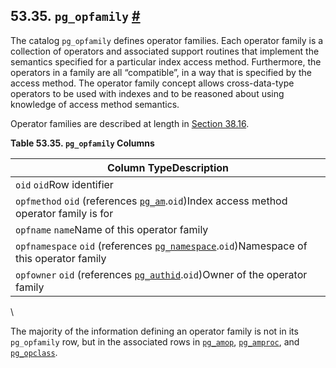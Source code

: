 ## 53.35. `pg_opfamily` [#](#CATALOG-PG-OPFAMILY)

The catalog `pg_opfamily` defines operator families. Each operator family is a collection of operators and associated support routines that implement the semantics specified for a particular index access method. Furthermore, the operators in a family are all “compatible”, in a way that is specified by the access method. The operator family concept allows cross-data-type operators to be used with indexes and to be reasoned about using knowledge of access method semantics.

Operator families are described at length in [Section 38.16](xindex "38.16. Interfacing Extensions to Indexes").

**Table 53.35. `pg_opfamily` Columns**

| Column TypeDescription                                                                                                                     |
| ------------------------------------------------------------------------------------------------------------------------------------------ |
| `oid` `oid`Row identifier                                                                                                                  |
| `opfmethod` `oid` (references [`pg_am`](catalog-pg-am "53.3. pg_am").`oid`)Index access method operator family is for                 |
| `opfname` `name`Name of this operator family                                                                                               |
| `opfnamespace` `oid` (references [`pg_namespace`](catalog-pg-namespace "53.32. pg_namespace").`oid`)Namespace of this operator family |
| `opfowner` `oid` (references [`pg_authid`](catalog-pg-authid "53.8. pg_authid").`oid`)Owner of the operator family                    |

\

The majority of the information defining an operator family is not in its `pg_opfamily` row, but in the associated rows in [`pg_amop`](catalog-pg-amop "53.4. pg_amop"), [`pg_amproc`](catalog-pg-amproc "53.5. pg_amproc"), and [`pg_opclass`](catalog-pg-opclass "53.33. pg_opclass").